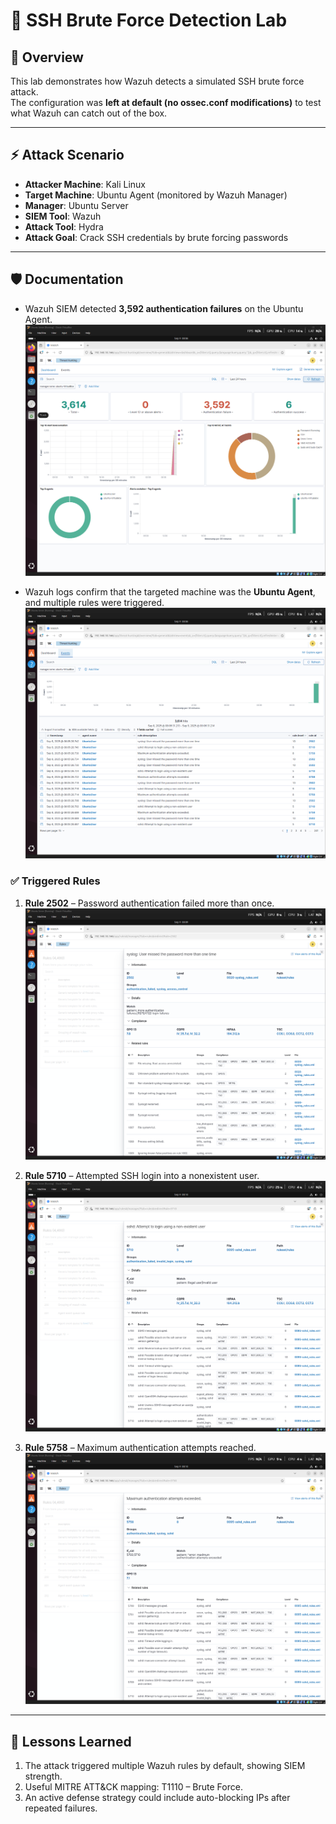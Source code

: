 # 🔵 SSH Brute Force Detection Lab

## 📖 Overview
This lab demonstrates how Wazuh detects a simulated SSH brute force attack.  
The configuration was **left at default (no ossec.conf modifications)** to test what Wazuh can catch out of the box.

---

## ⚡ Attack Scenario
- **Attacker Machine**: Kali Linux  
- **Target Machine**: Ubuntu Agent (monitored by Wazuh Manager)  
- **Manager**: Ubuntu Server  
- **SIEM Tool**: Wazuh  
- **Attack Tool**: Hydra  
- **Attack Goal**: Crack SSH credentials by brute forcing passwords  

---

## 🛡️ Documentation
- Wazuh SIEM detected **3,592 authentication failures** on the Ubuntu Agent.  
  ![Wazuh Dashboard](https://github.com/putu-elang/cybersecurity-lab/blob/main/blue-team/ssh_bruteforce/screenshots/Wazuh%20SIEM%20Dashboard.png)  

- Wazuh logs confirm that the targeted machine was the **Ubuntu Agent**, and multiple rules were triggered.  
  ![Wazuh Logs](https://github.com/putu-elang/cybersecurity-lab/blob/main/blue-team/ssh_bruteforce/screenshots/Wazuh%20SIEM%20Logs.png)  

### ✅ Triggered Rules
1. **Rule 2502** – Password authentication failed more than once.  
   ![Rule 2502](https://github.com/putu-elang/cybersecurity-lab/blob/main/blue-team/ssh_bruteforce/screenshots/Rule%202502.png)  

2. **Rule 5710** – Attempted SSH login into a nonexistent user.  
   ![Rule 5710](https://github.com/putu-elang/cybersecurity-lab/blob/main/blue-team/ssh_bruteforce/screenshots/Rule%205710.png)  

3. **Rule 5758** – Maximum authentication attempts reached.  
   ![Rule 5758](https://github.com/putu-elang/cybersecurity-lab/blob/main/blue-team/ssh_bruteforce/screenshots/Rule%205758.png)  

---

## 📌 Lessons Learned
1. The attack triggered multiple Wazuh rules by default, showing SIEM strength.
2. Useful MITRE ATT&CK mapping: T1110 – Brute Force.
3. An active defense strategy could include auto-blocking IPs after repeated failures.
